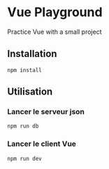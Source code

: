 # Vue Playground

Practice Vue with a small project

## Installation

```shell
npm install
```

## Utilisation

### Lancer le serveur json

```shell
npm run db
```

### Lancer le client Vue

```shell
npm run dev
```
